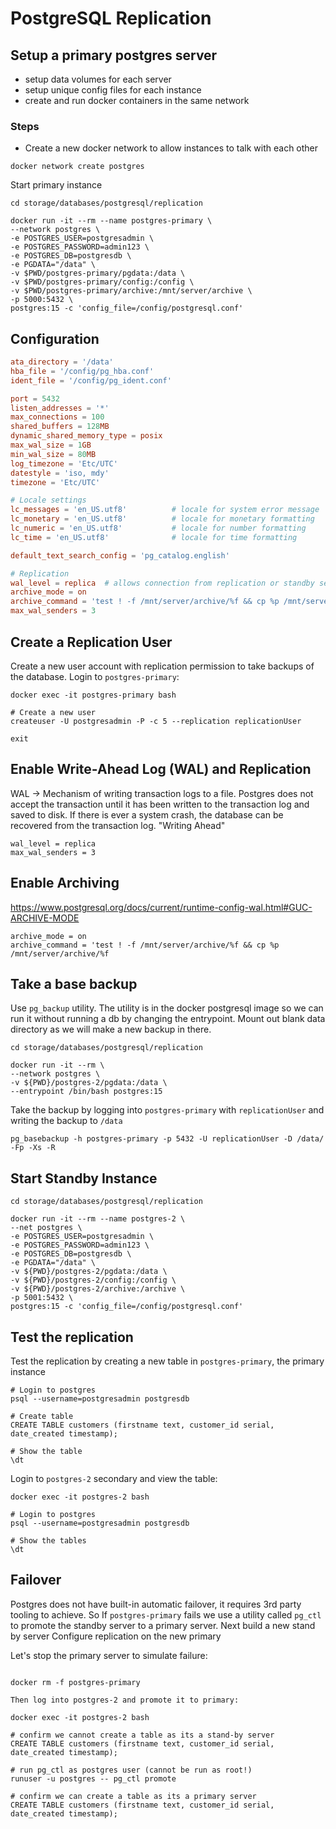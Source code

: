 # PostgreSQL Replication

## Setup a primary postgres server

- setup data volumes for each server
- setup unique config files for each instance
- create and run docker containers in the same network

### Steps

- Create a new docker network to allow instances to talk with each other

```shell
docker network create postgres
```

Start primary instance

```shell
cd storage/databases/postgresql/replication

docker run -it --rm --name postgres-primary \
--network postgres \
-e POSTGRES_USER=postgresadmin \
-e POSTGRES_PASSWORD=admin123 \
-e POSTGRES_DB=postgresdb \
-e PGDATA="/data" \
-v $PWD/postgres-primary/pgdata:/data \
-v $PWD/postgres-primary/config:/config \
-v $PWD/postgres-primary/archive:/mnt/server/archive \
-p 5000:5432 \
postgres:15 -c 'config_file=/config/postgresql.conf'

```

## Configuration

```conf
ata_directory = '/data'
hba_file = '/config/pg_hba.conf'
ident_file = '/config/pg_ident.conf'

port = 5432
listen_addresses = '*'
max_connections = 100
shared_buffers = 128MB
dynamic_shared_memory_type = posix
max_wal_size = 1GB
min_wal_size = 80MB
log_timezone = 'Etc/UTC'
datestyle = 'iso, mdy'
timezone = 'Etc/UTC'

# Locale settings
lc_messages = 'en_US.utf8'			# locale for system error message
lc_monetary = 'en_US.utf8'			# locale for monetary formatting
lc_numeric = 'en_US.utf8'			# locale for number formatting
lc_time = 'en_US.utf8'				# locale for time formatting

default_text_search_config = 'pg_catalog.english'

# Replication
wal_level = replica  # allows connection from replication or standby servers
archive_mode = on 
archive_command = 'test ! -f /mnt/server/archive/%f && cp %p /mnt/server/archive/%f'
max_wal_senders = 3 
```

## Create a Replication User

Create a new user account with replication permission to take backups of the database.
Login to `postgres-primary`:

```shell
docker exec -it postgres-primary bash

# Create a new user
createuser -U postgresadmin -P -c 5 --replication replicationUser

exit
```

## Enable Write-Ahead Log (WAL) and Replication

WAL -> Mechanism of writing transaction logs to a file. Postgres does not accept the transaction until it has been written to the transaction log and saved to disk. If there is ever a system crash, the database can be recovered from the transaction log. "Writing Ahead"

```shell
wal_level = replica
max_wal_senders = 3
```



## Enable Archiving

https://www.postgresql.org/docs/current/runtime-config-wal.html#GUC-ARCHIVE-MODE

```shell
archive_mode = on
archive_command = 'test ! -f /mnt/server/archive/%f && cp %p /mnt/server/archive/%f
```

## Take a base backup

Use `pg_backup` utility. The utility is in the docker postgresql image so we can run it without running a db by changing the entrypoint.
Mount out blank data directory as we will make a new backup in there.

```shell
cd storage/databases/postgresql/replication

docker run -it --rm \
--network postgres \
-v ${PWD}/postgres-2/pgdata:/data \
--entrypoint /bin/bash postgres:15

```

Take the backup by logging into `postgres-primary` with `replicationUser` and writing the backup to `/data`

```shell
pg_basebackup -h postgres-primary -p 5432 -U replicationUser -D /data/ -Fp -Xs -R
```

## Start Standby Instance

```shell
cd storage/databases/postgresql/replication

docker run -it --rm --name postgres-2 \
--net postgres \
-e POSTGRES_USER=postgresadmin \
-e POSTGRES_PASSWORD=admin123 \
-e POSTGRES_DB=postgresdb \
-e PGDATA="/data" \
-v ${PWD}/postgres-2/pgdata:/data \
-v ${PWD}/postgres-2/config:/config \
-v ${PWD}/postgres-2/archive:/archive \
-p 5001:5432 \
postgres:15 -c 'config_file=/config/postgresql.conf'
```

## Test the replication

Test the replication by creating a new table in `postgres-primary`, the primary instance

```shell
# Login to postgres
psql --username=postgresadmin postgresdb

# Create table
CREATE TABLE customers (firstname text, customer_id serial, date_created timestamp);

# Show the table
\dt
```

Login to `postgres-2` secondary and view the table:

```shell
docker exec -it postgres-2 bash

# Login to postgres
psql --username=postgresadmin postgresdb

# Show the tables
\dt
```

## Failover

Postgres does not have built-in automatic failover, it requires 3rd party tooling to achieve.
So If `postgres-primary` fails we use a utility called `pg_ctl` to promote the standby server to a primary server.
Next build a new stand by server
Configure replication on the new primary


Let's stop the primary server to simulate failure:

```shell

docker rm -f postgres-primary

Then log into postgres-2 and promote it to primary:

docker exec -it postgres-2 bash

# confirm we cannot create a table as its a stand-by server
CREATE TABLE customers (firstname text, customer_id serial, date_created timestamp);

# run pg_ctl as postgres user (cannot be run as root!)
runuser -u postgres -- pg_ctl promote

# confirm we can create a table as its a primary server
CREATE TABLE customers (firstname text, customer_id serial, date_created timestamp);

```
